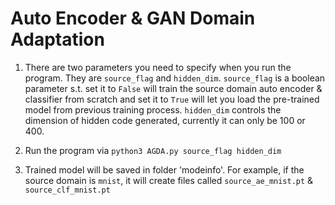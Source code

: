 # Auto Encoder & GAN Domain Adaptation

1. There are two parameters you need to specify when you run the program. They are `source_flag` and `hidden_dim`.
`source_flag` is a boolean parameter s.t. set it to `False` will train the source domain auto encoder & classifier from 
scratch and set it to `True` will let you load the pre-trained model from previous training process. `hidden_dim` 
controls the dimension of hidden code generated, currently it can only be 100 or 400.

2. Run the program via `python3 AGDA.py source_flag hidden_dim`

3. Trained model will be saved in folder 'modeinfo'. For example, if the source domain is `mnist`,
it will create files called `source_ae_mnist.pt` & `source_clf_mnist.pt`

